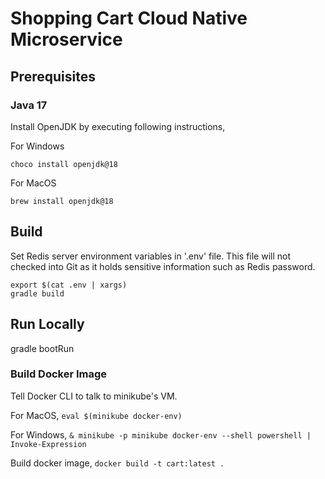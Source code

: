 # Shopping Cart Cloud Native Microservice

## Prerequisites

### Java 17
Install OpenJDK by executing following instructions,

For Windows
```bsh
choco install openjdk@18
```
For MacOS
```bsh
brew install openjdk@18
```

## Build
Set Redis server environment variables in '.env' file. This file will not checked into Git as it holds sensitive information such as Redis password.
```bsh
export $(cat .env | xargs)
gradle build
```


## Run Locally
gradle bootRun


### Build Docker Image

Tell Docker CLI to talk to minikube's VM.

For MacOS,
`eval $(minikube docker-env)`

For Windows,
`& minikube -p minikube docker-env --shell powershell | Invoke-Expression`

Build docker image,
`docker build -t cart:latest .`


